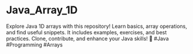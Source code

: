 # Java_Array_1D
Explore Java 1D arrays with this repository! Learn basics, array operations, and find useful snippets. It includes examples, exercises, and best practices. Clone, contribute, and enhance your Java skills! 🚀 #Java #Programming #Arrays
